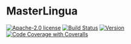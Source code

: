# MasterLingua
[![Apache-2.0 license](https://img.shields.io/github/license/pascalpoizat/veca-haskell.svg)](LICENSE)
[![Build Status](https://travis-ci.com/AmelieALLIN/MasterLingua.svg?branch=master)](https://travis-ci.com/AmelieALLIN/MasterLingua)
[![Version](https://img.shields.io/github/tag/AmelieALLIN/MasterLingua.svg?label=version&style=flat-square)](build.gradle)<br/>
[![Code Coverage with Coveralls](https://img.shields.io/coveralls/AmelieALLIN/MasterLingua/master.svg?label=coverage%20with%20coveralls&style=flat-square)](https://coveralls.io/github/AmelieALLIN/MasterLingua)
